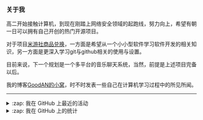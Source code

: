 ### 关于我

高二开始接触计算机，到现在刚踏上网络安全领域的起跑线，努力向上，希望有朝一日可以拥有自己开创的热门开源项目。

对于项目[米游社商品兑换](https://github.com/GOOD-AN/Mys-Exchange-Goods)，一方面是希望从一个小小型软件学习软件开发的相关知识，另一方面是更深入学习git与github相关的使用与设置。

目前来说，下一个规划是一个多平台的音乐聊天系统，当然，前提是上述项目完备以后。

我的博客[GoodAN的小窝](https://blog.goodant.top/)，时不时发表一些自己在计算机学习过程中的所见所闻。

---

<details>
  <summary>:zap: 我在 GitHub 上最近的活动</summary>
  
<!--START_SECTION:activity-->
1. 🗣 Commented on [#218](https://github.com/lkeme/BiliHelper-personal/issues/218#issuecomment-1784445644) in [lkeme/BiliHelper-personal](https://github.com/lkeme/BiliHelper-personal)
2. 🗣 Commented on [#795](https://github.com/SocialSisterYi/bilibili-API-collect/issues/795#issuecomment-1784052363) in [SocialSisterYi/bilibili-API-collect](https://github.com/SocialSisterYi/bilibili-API-collect)
3. 🗣 Commented on [#795](https://github.com/SocialSisterYi/bilibili-API-collect/issues/795#issuecomment-1784046805) in [SocialSisterYi/bilibili-API-collect](https://github.com/SocialSisterYi/bilibili-API-collect)
4. 🗣 Commented on [#795](https://github.com/SocialSisterYi/bilibili-API-collect/issues/795#issuecomment-1784042291) in [SocialSisterYi/bilibili-API-collect](https://github.com/SocialSisterYi/bilibili-API-collect)
5. ❗ Opened issue [#218](https://github.com/lkeme/BiliHelper-personal/issues/218) in [lkeme/BiliHelper-personal](https://github.com/lkeme/BiliHelper-personal)
<!--END_SECTION:activity-->

</details>

<details>
<summary>:zap: 我在 GitHub 上的统计</summary>

![GOOD-AN's github stats](https://github-readme-stats-umber-theta.vercel.app/api?username=GOOD-AN&count_private=true&show_icons=true&include_all_commits=true&line_height=28&card_width=400px) ![Top Langs](https://github-readme-stats-umber-theta.vercel.app/api/top-langs/?username=GOOD-AN&&layout=compact&&langs_count=6&&exclude_repo=GOOD-AN.github.io,GOOD-AN,github-readme-stats,test)
</details>

